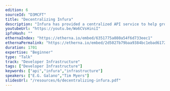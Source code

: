 ```yaml
---
edition: 6
sourceId: "D3MCFT"
title: "Decentralizing Infura"
description: "Infura has provided a centralized API service to help grow the Ethereum and Web3 ecosystem since we launched in 2016. In 2023 we will be launching Decentralized Infura. This talk will go over the details of the decentralized protocol and the transition to it. We will also discuss why this is necessary at this point in the growth of the ecosystem and the emergence of a multi-chain future."
youtubeUrl: "https://youtu.be/Wo6CVsHiniI"
ipfsHash: ""
ethernaIndex: "https://etherna.io/embed/6351775a080a54f6d733eec1"
ethernaPermalink: "https://etherna.io/embed/2d5027b79baa9384bc1ebad617268157d5e989ac4bee8aaa6ca025d8ba261e51"
duration: 1701
expertise: "Beginner"
type: "Talk"
track: "Developer Infrastructure"
tags: ["Developer Infrastructure"]
keywords: ["api","infura","infrastructure"]
speakers: ["E.G. Galano","Tim Myers"]
slidesUrl: "/resources/6/decentralizing-infura.pdf"
---
```

